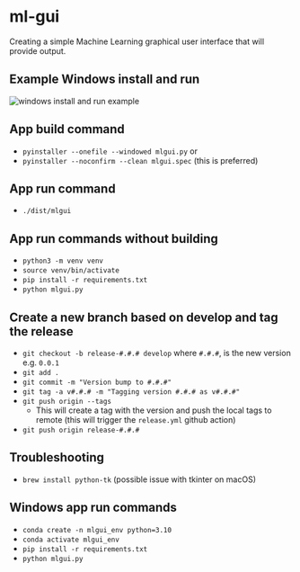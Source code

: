 # ml-gui
Creating a simple Machine Learning graphical user interface that will provide output. 

## Example Windows install and run
![windows install and run example](20230203125037.gif)

## App build command
- `pyinstaller --onefile --windowed mlgui.py` or 
- `pyinstaller --noconfirm --clean mlgui.spec` (this is preferred)

## App run command
- `./dist/mlgui`

## App run commands without building
- `python3 -m venv venv`
- `source venv/bin/activate`
- `pip install -r requirements.txt`
- `python mlgui.py`

## Create a new branch based on develop and tag the release
- `git checkout -b release-#.#.# develop` where `#.#.#`, is the new version e.g. `0.0.1`
- `git add .`
- `git commit -m "Version bump to #.#.#"`
- `git tag -a v#.#.# -m "Tagging version #.#.# as v#.#.#"`
- `git push origin --tags`
    - This will create a tag with the version and push the local tags to remote (this will trigger the `release.yml` github action)
- `git push origin release-#.#.#`

## Troubleshooting
- `brew install python-tk` (possible issue with tkinter on macOS)

## Windows app run commands
- `conda create -n mlgui_env python=3.10`
- `conda activate mlgui_env`
- `pip install -r requirements.txt`
- `python mlgui.py`
